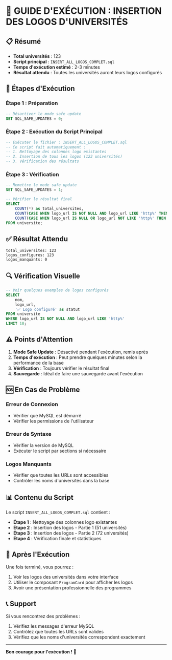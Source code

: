 # 🎯 GUIDE D'EXÉCUTION : INSERTION DES LOGOS D'UNIVERSITÉS

## 📋 **Résumé**
- **Total universités** : 123
- **Script principal** : `INSERT_ALL_LOGOS_COMPLET.sql`
- **Temps d'exécution estimé** : 2-3 minutes
- **Résultat attendu** : Toutes les universités auront leurs logos configurés

## 🚀 **Étapes d'Exécution**

### **Étape 1 : Préparation**
```sql
-- Désactiver le mode safe update
SET SQL_SAFE_UPDATES = 0;
```

### **Étape 2 : Exécution du Script Principal**
```sql
-- Exécuter le fichier : INSERT_ALL_LOGOS_COMPLET.sql
-- Ce script fait automatiquement :
-- 1. Nettoyage des colonnes logo existantes
-- 2. Insertion de tous les logos (123 universités)
-- 3. Vérification des résultats
```

### **Étape 3 : Vérification**
```sql
-- Remettre le mode safe update
SET SQL_SAFE_UPDATES = 1;

-- Vérifier le résultat final
SELECT 
    COUNT(*) as total_universites,
    COUNT(CASE WHEN logo_url IS NOT NULL AND logo_url LIKE 'http%' THEN 1 END) as logos_configures,
    COUNT(CASE WHEN logo_url IS NULL OR logo_url NOT LIKE 'http%' THEN 1 END) as logos_manquants
FROM universite;
```

## ✅ **Résultat Attendu**
```
total_universites: 123
logos_configures: 123
logos_manquants: 0
```

## 🔍 **Vérification Visuelle**
```sql
-- Voir quelques exemples de logos configurés
SELECT 
    nom,
    logo_url,
    '✅ Logo configuré' as statut
FROM universite 
WHERE logo_url IS NOT NULL AND logo_url LIKE 'http%'
LIMIT 10;
```

## ⚠️ **Points d'Attention**

1. **Mode Safe Update** : Désactivé pendant l'exécution, remis après
2. **Temps d'exécution** : Peut prendre quelques minutes selon la performance de la base
3. **Vérification** : Toujours vérifier le résultat final
4. **Sauvegarde** : Idéal de faire une sauvegarde avant l'exécution

## 🆘 **En Cas de Problème**

### **Erreur de Connexion**
- Vérifier que MySQL est démarré
- Vérifier les permissions de l'utilisateur

### **Erreur de Syntaxe**
- Vérifier la version de MySQL
- Exécuter le script par sections si nécessaire

### **Logos Manquants**
- Vérifier que toutes les URLs sont accessibles
- Contrôler les noms d'universités dans la base

## 📊 **Contenu du Script**

Le script `INSERT_ALL_LOGOS_COMPLET.sql` contient :

- **Étape 1** : Nettoyage des colonnes logo existantes
- **Étape 2** : Insertion des logos - Partie 1 (51 universités)
- **Étape 3** : Insertion des logos - Partie 2 (72 universités)  
- **Étape 4** : Vérification finale et statistiques

## 🎉 **Après l'Exécution**

Une fois terminé, vous pourrez :
1. Voir les logos des universités dans votre interface
2. Utiliser le composant `ProgramCard` pour afficher les logos
3. Avoir une présentation professionnelle des programmes

## 📞 **Support**

Si vous rencontrez des problèmes :
1. Vérifiez les messages d'erreur MySQL
2. Contrôlez que toutes les URLs sont valides
3. Vérifiez que les noms d'universités correspondent exactement

---

**Bon courage pour l'exécution ! 🚀**

